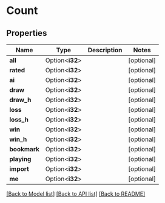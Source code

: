 # Count

## Properties

Name | Type | Description | Notes
------------ | ------------- | ------------- | -------------
**all** | Option<**i32**> |  | [optional]
**rated** | Option<**i32**> |  | [optional]
**ai** | Option<**i32**> |  | [optional]
**draw** | Option<**i32**> |  | [optional]
**draw_h** | Option<**i32**> |  | [optional]
**loss** | Option<**i32**> |  | [optional]
**loss_h** | Option<**i32**> |  | [optional]
**win** | Option<**i32**> |  | [optional]
**win_h** | Option<**i32**> |  | [optional]
**bookmark** | Option<**i32**> |  | [optional]
**playing** | Option<**i32**> |  | [optional]
**import** | Option<**i32**> |  | [optional]
**me** | Option<**i32**> |  | [optional]

[[Back to Model list]](../README.md#documentation-for-models) [[Back to API list]](../README.md#documentation-for-api-endpoints) [[Back to README]](../README.md)


